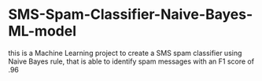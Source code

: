 # SMS-Spam-Classifier-Naive-Bayes-ML-model
this is a Machine Learning project to create a SMS spam classifier using Naive Bayes rule, that is able to identify spam messages with an F1 score of .96
